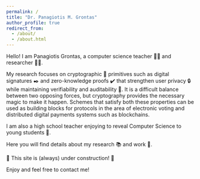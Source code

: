 ```yaml
---
permalink: /
title: "Dr. Panagiotis M. Grontas"
author_profile: true
redirect_from: 
  - /about/
  - /about.html
---
```


Hello! I am Panagiotis Grontas, a computer science teacher :teacher: and researcher :scientist:.

My research focuses on cryptographic :key: primitives such as digital signatures :black_nib: and zero-knowledge proofs :heavy_check_mark: that strengthen user privacy :lock: while maintaining verifiability and auditability :bank:. 
It is a difficult balance between two opposing forces, but cryptography provides the necessary magic to make it happen.
Schemes that satisfy both these properties can be used as building blocks for protocols in the area of electronic voting and distributed digital payments systems such as blockchains.

I am also a high school teacher enjoying to reveal Computer Science to young students :child:.

Here you will find details about my research :books: and work :briefcase:.

:construction: This site is (always) under construction! :construction:

Enjoy and feel free to contact me!
